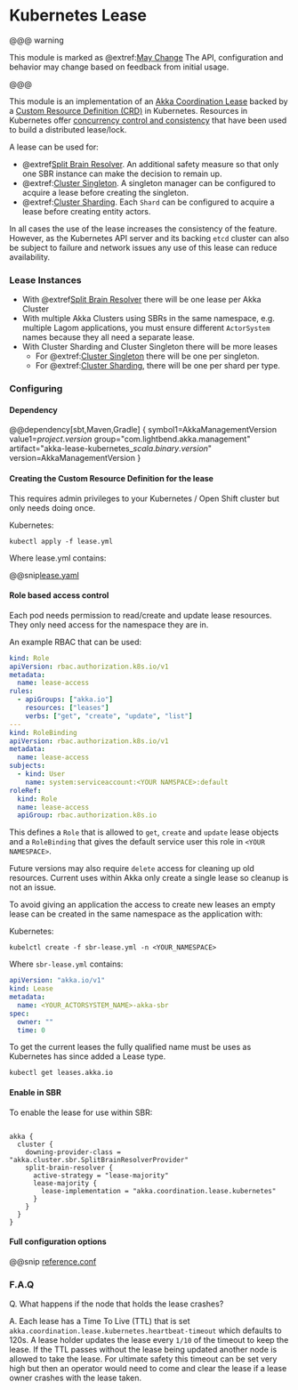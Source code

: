 # Kubernetes Lease

@@@ warning

This module is marked as @extref:[May Change](akka:common/may-change.html)
The API, configuration and behavior may change based on feedback from initial usage.

@@@

This module is an implementation of an [Akka Coordination Lease](https://doc.akka.io/docs/akka/current/coordination.html#lease) backed 
by a [Custom Resource Definition (CRD)](https://kubernetes.io/docs/concepts/extend-kubernetes/api-extension/custom-resources/) in Kubernetes.
Resources in Kubernetes offer [concurrency control and consistency](https://kubernetes.io/docs/concepts/extend-kubernetes/api-extension/custom-resources/) 
that have been used to build a distributed lease/lock.

A lease can be used for:

* @extref[Split Brain Resolver](akka:split-brain-resolver.html). An additional safety measure so that only one SBR instance can make the decision to remain up.
* @extref:[Cluster Singleton](akka:typed/cluster-singleton.html#lease). A singleton manager can be configured to acquire a lease before creating the singleton.
* @extref:[Cluster Sharding](akka:typed/cluster-sharding.html#lease). Each `Shard` can be configured to acquire a lease before creating entity actors.

In all cases the use of the lease increases the consistency of the feature. However, as the Kubernetes API server 
and its backing `etcd` cluster can also be subject to failure and network issues any use of this lease can reduce availability. 

### Lease Instances

* With @extref[Split Brain Resolver](akka:split-brain-resolver.html) there will be one lease per Akka Cluster
* With multiple Akka Clusters using SBRs in the same namespace, e.g. multiple Lagom 
applications, you must ensure different `ActorSystem` names because they all need a separate lease. 
* With Cluster Sharding and Cluster Singleton there will be more leases 
    - For @extref:[Cluster Singleton](akka:typed/cluster-singleton.html#lease) there will be one per singleton.
    - For @extref:[Cluster Sharding](akka:typed/cluster-sharding.html#lease), there will be one per shard per type.

### Configuring

#### Dependency

@@dependency[sbt,Maven,Gradle] {
  symbol1=AkkaManagementVersion
  value1=$project.version$
  group="com.lightbend.akka.management"
  artifact="akka-lease-kubernetes_$scala.binary.version$"
  version=AkkaManagementVersion
}

#### Creating the Custom Resource Definition for the lease

This requires admin privileges to your Kubernetes / Open Shift cluster but only needs doing once.

Kubernetes:

```
kubectl apply -f lease.yml
```

Where lease.yml contains:

@@snip[lease.yaml](/lease-kubernetes/lease.yml)

#### Role based access control

Each pod needs permission to read/create and update lease resources. They only need access
for the namespace they are in.

An example RBAC that can be used:

```yaml
kind: Role
apiVersion: rbac.authorization.k8s.io/v1
metadata:
  name: lease-access
rules:
  - apiGroups: ["akka.io"]
    resources: ["leases"]
    verbs: ["get", "create", "update", "list"]
---
kind: RoleBinding
apiVersion: rbac.authorization.k8s.io/v1
metadata:
  name: lease-access
subjects:
  - kind: User
    name: system:serviceaccount:<YOUR NAMSPACE>:default
roleRef:
  kind: Role
  name: lease-access
  apiGroup: rbac.authorization.k8s.io
```

This defines a `Role` that is allowed to `get`, `create` and `update` lease objects and a `RoleBinding`
that gives the default service user this role in `<YOUR NAMESPACE>`.

Future versions may also require `delete` access for cleaning up old resources. Current uses within Akka
only create a single lease so cleanup is not an issue.

To avoid giving an application the access to create new leases an empty lease can be created in the same namespace as the application with:

Kubernetes:

```
kubelctl create -f sbr-lease.yml -n <YOUR_NAMESPACE>
```

Where `sbr-lease.yml` contains:

```yml
apiVersion: "akka.io/v1"
kind: Lease
metadata:
  name: <YOUR_ACTORSYSTEM_NAME>-akka-sbr
spec:
  owner: ""
  time: 0

```

To get the current leases the fully qualified name must be uses as Kubernetes has since added a Lease type.

```
kubectl get leases.akka.io
```

#### Enable in SBR

To enable the lease for use within SBR:

```

akka {
  cluster {
    downing-provider-class = "akka.cluster.sbr.SplitBrainResolverProvider"
    split-brain-resolver {
      active-strategy = "lease-majority"
      lease-majority {
        lease-implementation = "akka.coordination.lease.kubernetes"
      }
    }
  }
}

```

#### Full configuration options

@@snip [reference.conf](/lease-kubernetes/src/main/resources/reference.conf)

### F.A.Q

Q. What happens if the node that holds the lease crashes?

A. Each lease has a Time To Live (TTL) that is set `akka.coordination.lease.kubernetes.heartbeat-timeout` which defaults to 120s. A lease holder updates the lease every `1/10` of the timeout to keep the lease. If the TTL passes without
   the lease being updated another node is allowed to take the lease. For ultimate safety this timeout can be set very high but then an operator would need to come and clear the lease if a lease owner crashes with the lease taken.
   
